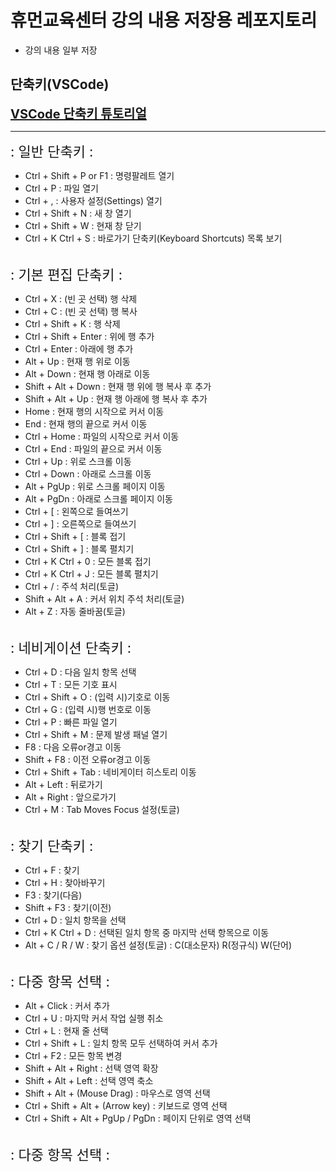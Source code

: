 # 휴먼교육센터 강의 내용 저장용 레포지토리
- 강의 내용 일부 저장

## 단축키(VSCode)

**<span style="font-size: 20px; color: deepskyblue;">[VSCode 단축키 튜토리얼](https://demun.github.io/vscode-tutorial/shortcuts/)</span>**
<hr>
<span style="font-size: 22px;">: 일반 단축키 :</span>

- Ctrl + Shift + P or F1 : 명령팔레트 열기
- Ctrl + P : 파일 열기
- Ctrl + , : 사용자 설정(Settings) 열기
- Ctrl + Shift + N : 새 창 열기
- Ctrl + Shift + W : 현재 창 닫기
- Ctrl + K Ctrl + S : 바로가기 단축키(Keyboard Shortcuts) 목록 보기

<br>
<span style="font-size: 22px;">: 기본 편집 단축키 :</span>

- Ctrl + X : (빈 곳 선택) 행 삭제
- Ctrl + C : (빈 곳 선택) 행 복사
- Ctrl + Shift + K : 행 삭제
- Ctrl + Shift + Enter : 위에 행 추가
- Ctrl + Enter : 아래에 행 추가
- Alt + Up : 현재 행 위로 이동
- Alt + Down : 현재 행 아래로 이동
- Shift + Alt + Down : 현재 행 위에 행 복사 후 추가
- Shift + Alt + Up : 현재 행 아래에 행 복사 후 추가
- Home : 현재 행의 시작으로 커서 이동
- End : 현재 행의 끝으로 커서 이동
- Ctrl + Home : 파일의 시작으로 커서 이동
- Ctrl + End : 파일의 끝으로 커서 이동
- Ctrl + Up : 위로 스크롤 이동
- Ctrl + Down : 아래로 스크롤 이동
- Alt + PgUp : 위로 스크롤 페이지 이동
- Alt + PgDn : 아래로 스크롤 페이지 이동
- Ctrl + [ : 왼쪽으로 들여쓰기
- Ctrl + ] : 오른쪽으로 들여쓰기
- Ctrl + Shift + [ : 블록 접기
- Ctrl + Shift + ] : 블록 펼치기
- Ctrl + K Ctrl + 0 : 모든 블록 접기
- Ctrl + K Ctrl + J : 모든 블록 펼치기
- Ctrl + / : 주석 처리(토글)
- Shift + Alt + A : 커서 위치 주석 처리(토글)
- Alt + Z : 자동 줄바꿈(토글)

<br>
<span style="font-size: 22px;">: 네비게이션 단축키 :</span>

- Ctrl + D : 다음 일치 항목 선택
- Ctrl + T : 모든 기호 표시
- Ctrl + Shift + O : (입력 시)기호로 이동
- Ctrl + G : (입력 시)행 번호로 이동
- Ctrl + P : 빠른 파일 열기
- Ctrl + Shift + M : 문제 발생 패널 열기
- F8 : 다음 오류or경고 이동
- Shift + F8 : 이전 오류or경고 이동
- Ctrl + Shift + Tab : 네비게이터 히스토리 이동
- Alt + Left : 뒤로가기
- Alt + Right : 앞으로가기
- Ctrl + M : Tab Moves Focus 설정(토글)

<br>
<span style="font-size: 22px;">: 찾기 단축키 :</span>

- Ctrl + F : 찾기
- Ctrl + H : 찾아바꾸기
- F3 : 찾기(다음)
- Shift + F3 : 찾기(이전)
- Ctrl + D : 일치 항목을 선택
- Ctrl + K Ctrl + D : 선택된 일치 항목 중 마지막 선택 항목으로 이동
- Alt + C / R / W : 찾기 옵션 설정(토글) : C(대소문자) R(정규식) W(단어)

<br>
<span style="font-size: 22px;">: 다중 항목 선택 :</span>

- Alt + Click : 커서 추가
- Ctrl + U : 마지막 커서 작업 실행 취소
- Ctrl + L : 현재 줄 선택
- Ctrl + Shift + L : 일치 항목 모두 선택하여 커서 추가
- Ctrl + F2 : 모든 항목 변경
- Shift + Alt + Right : 선택 영역 확장
- Shift + Alt + Left : 선택 영역 축소
- Shift + Alt + (Mouse Drag) : 마우스로 영역 선택
- Ctrl + Shift + Alt + (Arrow key) : 키보드로 영역 선택
- Ctrl + Shift + Alt + PgUp / PgDn : 페이지 단위로 영역 선택

<br>
<span style="font-size: 22px;">: 다중 항목 선택 :</span>


